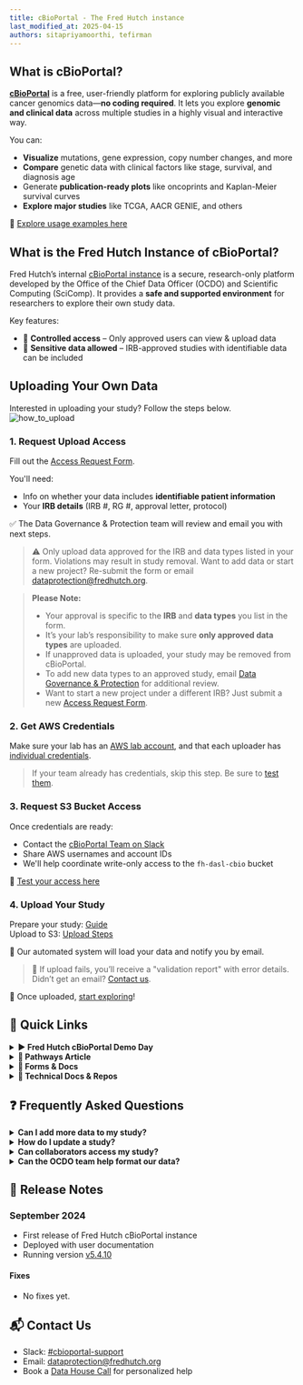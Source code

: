```yaml
---
title: cBioPortal - The Fred Hutch instance
last_modified_at: 2025-04-15
authors: sitapriyamoorthi, tefirman
---
```



## What is cBioPortal?

[**cBioPortal**](https://www.cbioportal.org/) is a free, user-friendly platform for exploring publicly available cancer genomics data—**no coding required**. It lets you explore **genomic and clinical data** across multiple studies in a highly visual and interactive way.

You can:
- **Visualize** mutations, gene expression, copy number changes, and more
- **Compare** genetic data with clinical factors like stage, survival, and diagnosis age
- Generate **publication-ready plots** like oncoprints and Kaplan-Meier survival curves
- **Explore major studies** like TCGA, AACR GENIE, and others

📌 [Explore usage examples here](/datademos/cbio_examples_of_using_cbio.md)


## What is the Fred Hutch Instance of cBioPortal?

Fred Hutch’s internal [cBioPortal instance](https://cbioportal.fredhutch.org/) is a secure, research-only platform developed by the Office of the Chief Data Officer (OCDO) and Scientific Computing (SciComp). It provides a **safe and supported environment** for researchers to explore their own study data.

Key features:
- 🔐 **Controlled access** – Only approved users can view & upload  data
- 🧬 **Sensitive data allowed** – IRB-approved studies with identifiable data can be included
  

## Uploading Your Own Data

Interested in uploading your study? Follow the steps below. ![how_to_upload](/datademos/assets/cbio_17_overview_of_FH_instance_upload.jpg)

### 1. Request Upload Access

Fill out the [Access Request Form](https://redcap.fredhutch.org/surveys/?s=AWWH7TC88TEC9DKW).

You'll need:
- Info on whether your data includes **identifiable patient information**
- Your **IRB details** (IRB #, RG #, approval letter, protocol)

✅ The Data Governance & Protection team will review and email you with next steps.

> ⚠️ Only upload data approved for the IRB and data types listed in your form. Violations may result in study removal.
> Want to add data or start a new project? Re-submit the form or email [dataprotection@fredhutch.org](mailto:dataprotection@fredhutch.org).

> **Please Note:**
> - Your approval is specific to the **IRB** and **data types** you list in the form.
> - It’s your lab’s responsibility to make sure **only approved data types** are uploaded.
> -  If unapproved data is uploaded, your study may be removed from cBioPortal.
> -  To add new data types to an approved study, email [Data Governance & Protection](mailto:dataprotection@fredhutch.org) for additional review.
> -  Want to start a new project under a different IRB? Just submit a new [Access Request Form](https://redcap.fredhutch.org/surveys/?s=AWWH7TC88TEC9DKW).


### 2. Get AWS Credentials

Make sure your lab has an [AWS lab account](https://sciwiki.fredhutch.org/scicomputing/access_aws/#lab-account), and that each uploader has [individual credentials](https://sciwiki.fredhutch.org/scicomputing/access_credentials/#amazon-web-services-aws).

> If your team already has credentials, skip this step. Be sure to [test them](/scicomputing/access_credentials/#testing-your-credentials).

### 3. Request S3 Bucket Access

Once credentials are ready:
- Contact the [cBioPortal Team on Slack](https://fhdata.slack.com/archives/C088E41ARV3)
- Share AWS usernames and account IDs
- We'll help coordinate write-only access to the `fh-dasl-cbio` bucket

📌 [Test your access here](/datademos/cbio_test_access_to_cbio_s3_bucket.md)

### 4. Upload Your Study

Prepare your study: [Guide](/datademos/cbio_how_to_prepare_files.md)  
Upload to S3: [Upload Steps](/datademos/cbio_how_to_upload_data_to_cbio_s3.md)

🚀 Our automated system will load your data and notify you by email.

> 📩 If upload fails, you’ll receive a "validation report" with error details. Didn’t get an email? [Contact us](https://fhdata.slack.com/archives/C088E41ARV3).

🎉 Once uploaded, [start exploring](https://cbioportal.fredhutch.org/)!


## 📎 Quick Links

<details>
<summary><strong>▶️ Fred Hutch cBioPortal Demo Day</strong></summary>
Check out this recorded demo to see how the platform works, how to upload data, and more.

<iframe src="https://fredhutch.hosted.panopto.com/Panopto/Pages/Embed.aspx?id=1e1ae5d3-8b2f-4be7-acc6-b2290121babc&autoplay=false" height="405" width="720" allowfullscreen></iframe>
</details>

<details>
<summary><strong>📘 Pathways Article</strong></summary>
See the [Pathways article](_pathways/path-cbio-fh-instance.md) for a summary of key steps and links.
</details>

<details>
<summary><strong>📄 Forms & Docs</strong></summary>
- [Resource Library](/datademos/fh-cbio-intro/)
- [Data formatting tools](https://github.com/FredHutch/cbioportal-data-formatting)
- [Video Tutorials by MSK](https://www.youtube.com/@cbioportal)
- [Public cBioPortal Docs](https://docs.cbioportal.org/)
</details>

<details>
<summary><strong>🧠 Technical Docs & Repos</strong></summary>
- [cBioPortal Fred Hutch GitHub Repo](https://github.com/FredHutch/cbioportal-fredhutch-automation)
</details>

## ❓ Frequently Asked Questions

<details>
<summary><strong>Can I add more data to my study?</strong></summary>
Yes, if it’s covered under your approved IRB. Email [dataprotection@fredhutch.org](mailto:dataprotection@fredhutch.org) if unsure.
</details>

<details>
<summary><strong>How do I update a study?</strong></summary>
Just reupload a new version to the S3 bucket—this will replace the existing version.
</details>

<details>
<summary><strong>Can collaborators access my study?</strong></summary>
Maybe. If they’re covered under your IRB and have Hutch credentials, yes. If external, contact us—this needs review.
</details>

<details>
<summary><strong>Can the OCDO team help format our data?</strong></summary>
Not directly, but we offer [resources](/datademos/cbio_how_to_prepare_files.md) and [Data House Calls](https://calendly.com/data-house-calls/resources) to help troubleshoot.
</details>

## 📝 Release Notes

### September 2024
- First release of Fred Hutch cBioPortal instance
- Deployed with user documentation
- Running version [v5.4.10](https://github.com/cBioPortal/cbioportal/releases/tag/v5.4.10)

#### Fixes

- No fixes yet.

## 📬 Contact Us

- Slack: [#cbioportal-support](https://fhdata.slack.com/archives/C088E41ARV3)
- Email: [dataprotection@fredhutch.org](mailto:dataprotection@fredhutch.org)
- Book a [Data House Call](https://calendly.com/data-house-calls/resources) for personalized help
